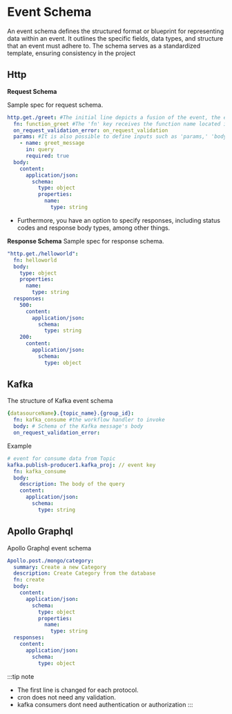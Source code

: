 # Event Schema

An event schema defines the structured format or blueprint for representing data within an event. It outlines the specific fields, data types, and structure that an event must adhere to. The schema serves as a standardized template, ensuring consistency in the project

## Http 

**Request Schema**

Sample spec for request schema.
```yaml
http.get./greet: #The initial line depicts a fusion of the event, the employed method, and the path associated with the event.
  fn: function_greet #The 'fn' key receives the function name located in 'src/functions' and forwards the accompanying parameters.
  on_request_validation_error: on_request_validation
  params: #It is also possible to define inputs such as 'params,' 'body,' 'headers,' and 'query parameters.'
    - name: greet_message
      in: query
      required: true
  body:
    content:
      application/json:
        schema:
          type: object
          properties:
            name: 
              type: string
```
- Furthermore, you have an option to specify responses, including status codes and response body types, among other things.


**Response Schema**
Sample spec for response schema.
```yaml
"http.get./helloworld":
  fn: helloworld
  body:
    type: object
    properties:
      name:
        type: string
  responses:
    500:
      content:
        application/json: 
          schema:
            type: string
    200:
      content:
        application/json:
          schema:
            type: object
```
## Kafka

The structure of Kafka event schema

```yaml
{datasourceName}.{topic_name}.{group_id}:
  fn: kafka_consume #the workflow handler to invoke
  body: # Schema of the Kafka message's body
  on_request_validation_error:
```

Example

```yaml
# event for consume data from Topic
kafka.publish-producer1.kafka_proj: // event key
  fn: kafka_consume
  body:
    description: The body of the query
    content:
      application/json: 
        schema:
          type: string

```

## Apollo Graphql

Apollo Graphql event schema
```yaml
Apollo.post./mongo/category:
  summary: Create a new Category
  description: Create Category from the database
  fn: create
  body:
    content:
      application/json:
        schema:
          type: object
          properties:
            name:
              type: string
  responses:
    content:
      application/json:
        schema:
          type: object
```

:::tip note
- The first line is changed for each protocol.
- cron does not need any validation.
- kafka consumers dont need authentication or authorization 
:::